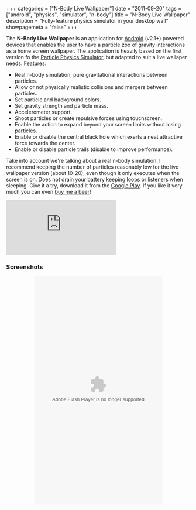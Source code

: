 +++
categories = ["N-Body Live Wallpaper"]
date = "2011-09-20"
tags = ["android", "physics", "simulator", "n-body"]
title = "N-Body Live Wallpaper"
description = "Fully-feature physics simulator in your desktop wall"
showpagemeta = "false"
+++

The **N-Body Live Wallpaper** is an application for [Android](www.android.com) (v2.1+) powered devices that enables the user to have a particle zoo of gravity interactions as a home screen wallpaper. The application is heavily based on the first version fo the [Particle Physics Simulator](/projects/pps), but adapted to suit a live wallaper needs. Features:

*   Real n-body simulation, pure gravitational interactions between particles.
*   Allow or not physically realistic collisions and mergers between particles.
*   Set particle and background colors.
*   Set gravity strength and particle mass.
*   Accelerometer support.
*   Shoot particles or create repulsive forces using touchscreen.
*   Enable the action to expand beyond your screen limits without losing particles.
*   Enable or disable the central black hole which exerts a neat attractive force towards the center.
*   Enable or disable particle trails (disable to improve performance).

Take into account we're talking about a real n-body simulation. I recommend keeping the number of particles reasonably low for the live wallpaper version (about 10-20), even though it only executes when the screen is on. Does not drain your battery keeping loops or listeners when sleeping. Give it a try, download it from the [Google Play](https://market.android.com/details?id=com.tss.nbody.livewallpaper). If you like it very much you can even [buy me a beer](/donate)!

![N-Body Live Wallpaper QR Code](http://qrcode.kaywa.com/img.php?s=6&d=https%3A%2F%2Fmarket.android.com%2Fdetails%3Fid%3Dcom.tss.nbody.livewallpaper)

### Screenshots

<div style="text-align:center; margin:auto"><embed flashvars="host=picasaweb.google.com&amp;hl=en_US&amp;feat=flashalbum&amp;RGB=0x000000&amp;feed=https%3A%2F%2Fpicasaweb.google.com%2Fdata%2Ffeed%2Fapi%2Fuser%2FToniNoni%2Falbumid%2F5665645549172910913%3Falt%3Drss%26kind%3Dphoto%26authkey%3DGv1sRgCL-a-oGJ076cCg%26hl%3Den_US" height="623" pluginspage="http://www.macromedia.com/go/getflashplayer" src="https://picasaweb.google.com/s/c/bin/slideshow.swf" type="application/x-shockwave-flash" width="350"></embed></div>
